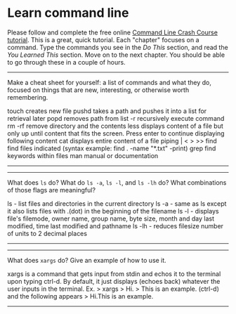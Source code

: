# Learn command line

Please follow and complete the free online [Command Line Crash Course
tutorial](http://cli.learncodethehardway.org/book/). This is a great,
quick tutorial. Each "chapter" focuses on a command. Type the commands
you see in the _Do This_ section, and read the _You Learned This_
section. Move on to the next chapter. You should be able to go through
these in a couple of hours.


---

Make a cheat sheet for yourself: a list of commands and what they do, focused on things that are new, interesting, or otherwise worth remembering.

touch   creates new file
pushd   takes a path and pushes it into a list for retrieval later
popd    removes path from list
-r      recursively execute command
rm -rf  remove directory and the contents
less    displays content of a file but only up until content that fits the screen. Press enter to continue displaying following         content
cat     displays entire content of a file
piping  | < > >>
find    find files indicated (syntax example: find . -name "*.txt" -print)
grep    find keywords within files
man     manual or documentation

---


---

What does `ls` do? What do `ls -a`, `ls -l`, and `ls -lh` do? What combinations of those flags are meaningful?

ls - list files and directories in the current directory
ls -a - same as ls except it also lists files with .(dot) in the beginning of the filename
ls -l - displays file's filemode, owner name, group name, byte size, month and day last modified, time last modified and pathname
ls -lh - reduces filesize number of units to 2 decimal places

---


---

What does `xargs` do? Give an example of how to use it.

xargs is a command that gets input from stdin and echos it to the terminal upon typing ctrl-d. By default, it just displays (echoes back) whatever the user inputs in the terminal.
Ex. > xargs
    > Hi.
    > This is an example.
    (ctrl-d) and the following appears
    > Hi.This is an example.

---
